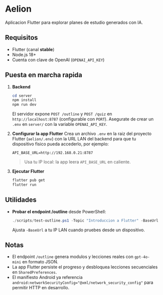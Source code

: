 ﻿# Aelion

Aplicacion Flutter para explorar planes de estudio generados con IA.

## Requisitos

- Flutter (canal **stable**)
- Node.js 18+
- Cuenta con clave de OpenAI (`OPENAI_API_KEY`)

## Puesta en marcha rapida

1. **Backend**
   ```powershell
   cd server
   npm install
   npm run dev
   ```
   El servidor expone `POST /outline` y `POST /quiz` en `http://localhost:8787` (configurable con `PORT`). Asegurate de crear un `.env` en `server/` con la variable `OPENAI_API_KEY`.

2. **Configurar la app Flutter**
   Crea un archivo `.env` en la raiz del proyecto Flutter (`aelion/.env`) con la URL LAN del backend para que tu dispositivo fisico pueda accederlo, por ejemplo:
   ```env
   API_BASE_URL=http://192.168.0.21:8787
   ```
   > Usa tu IP local: la app leera `API_BASE_URL` en caliente.

3. **Ejecutar Flutter**
   ```powershell
   flutter pub get
   flutter run
   ```

## Utilidades

- **Probar el endpoint /outline** desde PowerShell:
  ```powershell
  ./scripts/test-outline.ps1 -Topic "Introduccion a Flutter" -BaseUrl http://localhost:8787
  ```
  Ajusta `-BaseUrl` a tu IP LAN cuando pruebes desde un dispositivo.

## Notas

- El endpoint `/outline` genera modulos y lecciones reales con `gpt-4o-mini` en formato JSON.
- La app Flutter persiste el progreso y desbloquea lecciones secuenciales en `SharedPreferences`.
- El manifiesto Android ya referencia `android:networkSecurityConfig="@xml/network_security_config"` para permitir HTTP en desarrollo.
